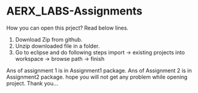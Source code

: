 # AERX_LABS-Assignments
How you can open this prject? Read below lines.
1. Download Zip from github.
2. Unzip downloaded file in a folder.
3. Go to eclipse and do following steps
import -> existing projects into workspace -> browse path -> finish

Ans of assignment 1 is in Assignment1 package.
Ans of Assignment 2 is in Assignment2 package.
hope you will not get any problem while opening project. Thank you...
